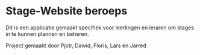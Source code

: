# Stage-Website beroeps

Dit is een applicatie gemaakt specifiek voor leerlingen en leraren om stages in te kunnen plannen en beheren.

Project gemaakt door Pjotr, Dawid, Floris, Lars en Jarred
